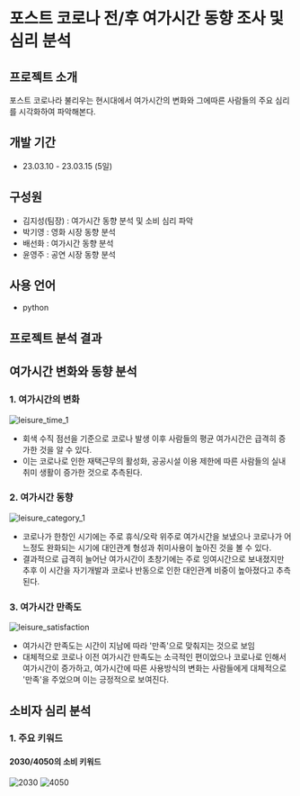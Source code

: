 # 포스트 코로나 전/후 여가시간 동향 조사 및 심리 분석

## 프로젝트 소개
포스트 코로나라 불리우는 현시대에서 여가시간의 변화와 그에따른 사람들의 주요 심리를 시각화하여 파악해본다.
<br>

## 개발 기간
 * 23.03.10 - 23.03.15 (5일)

## 구성원
 - 김지성(팀장) : 여가시간 동향 분석 및 소비 심리 파악
 - 박기영 : 영화 시장 동향 분석
 - 배선화 : 여가시간 동향 분석
 - 윤영주 : 공연 시장 동향 분석

## 사용 언어
 - python

## 프로젝트 분석 결과
## 여가시간 변화와 동향 분석
### 1. 여가시간의 변화
![leisure_time_1](https://github.com/intelligence-kim/LeisureTrends/assets/128572870/ad574970-2a84-4076-b105-f5eb4aa4fa99)
  - 회색 수직 점선을 기준으로 코로나 발생 이후 사람들의 평균 여가시간은 급격히 증가한 것을 알 수 있다.
  - 이는 코로나로 인한 재택근무의 활성화, 공공시설 이용 제한에 따른 사람들의 실내 취미 생활이 증가한 것으로 추측된다.
### 2. 여가시간 동향
![leisure_category_1](https://github.com/intelligence-kim/LeisureTrends/assets/128572870/9d4423ff-be6f-4598-94e7-47ec54b1acae)
 - 코로나가 한창인 시기에는 주로 휴식/오락 위주로 여가시간을 보냈으나 코로나가 어느정도 완화되는 시기에 대인관계 형성과 취미사용이 높아진 것을 볼 수 있다.
 - 결과적으로 급격히 늘어난 여가시간이 초창기에는 주로 잉여시간으로 보내졌지만 추후 이 시간을 자기개발과 코로나 반동으로 인한 대인관계 비중이 높아졌다고 추측된다.
### 3. 여가시간 만족도
![leisure_satisfaction](https://github.com/intelligence-kim/LeisureTrends/assets/128572870/874e8d78-cc73-4a37-a875-ccec49aad423)
 - 여가시간 만족도는 시간이 지남에 따라 '만족'으로 맞춰지는 것으로 보임
 - 대체적으로 코로나 이전 여가시간 만족도는 소극적인 편이었으나 코로나로 인해서 여가시간이 증가하고, 여가시간에 따른 사용방식의 변화는 사람들에게 대체적으로 '만족'을 주었으며 이는 긍정적으로 보여진다.

## 소비자 심리 분석
### 1. 주요 키워드
#### 2030/4050의 소비 키워드
![2030](https://github.com/intelligence-kim/LeisureTrends/assets/128572870/4922ef50-573e-4dd2-b54c-d7ef1e165710)
![4050](https://github.com/intelligence-kim/LeisureTrends/assets/128572870/813bd2f2-a8d5-442e-86fe-74a43ee5901c)
